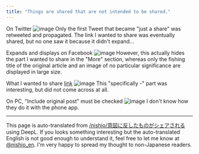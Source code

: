 ```yaml
---
title: "Things are shared that are not intended to be shared."
---
```


On Twitter
![image](https://gyazo.com/c744cd2cf8a593bd7f3169f3e9da08aa/thumb/1000)
Only the first Tweet that became "just a share" was retweeted and propagated.
The link I wanted to share was eventually shared, but no one saw it because it didn't expand...

Expands and displays on Facebook
![image](https://gyazo.com/22fc7c0bcb4e56f0e11375aa75c07d81/thumb/1000)
However, this actually hides the part I wanted to share in the "More" section, whereas only the fishing title of the original article and an image of no particular significance are displayed in large size.

What I wanted to share [link](https://www.facebook.com/yasuhiro.yoshizawa/posts/2892279080845166)
![image](https://gyazo.com/7cc1ebed2180477e0b4f18e0868df3d3/thumb/1000)
This "specifically -" part was interesting, but did not come across at all.

On PC, "Include original post" must be checked
![image](https://gyazo.com/daca7c848ecbc02b72839e222a3448fd/thumb/1000)
I don't know how they do it with the phone app.

---
This page is auto-translated from [/nishio/意図に反したものがシェアされる](https://scrapbox.io/nishio/意図に反したものがシェアされる) using DeepL. If you looks something interesting but the auto-translated English is not good enough to understand it, feel free to let me know at [@nishio_en](https://twitter.com/nishio_en). I'm very happy to spread my thought to non-Japanese readers.